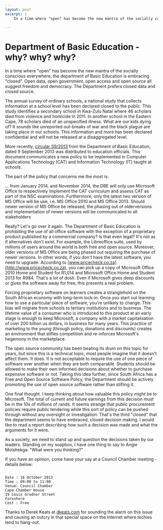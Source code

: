 ```yaml
---
layout: post
excerpt: |
    In a time where "open" has become the new mantra of the socially conscious everywhere, the department of Basic Education is embracing "closed". Open data, open government, open access and open source all suggest freedom and democracy. The Department prefers closed data and closed source. 
    
---
```


Department of Basic Education - why? why? why?
==============================================
In a time where "open" has become the new mantra of the socially conscious everywhere, the department of Basic Education is embracing "closed". Open data, open government, open access and open source all suggest freedom and democracy. The Department prefers closed data and closed source. 

The annual survey of ordinary schools, a national study that collects information at a school level has been declared closed to the public. This study identifies a secondary school in Kwa-Zulu Natal where 46 scholars died from violence and homicide in 2011. In another school in the Eastern Cape, 78 scholars died of an unspecified illness. What are our kids dying of? It sounds like unreported out-breaks of war and the black plague are taking place in our schools. This information and more has been declared confidential and will not be released at a disaggregated level. 

More recently, [circular S9/2013](http://dkeats.com/index.php?module=blog&action=viewsingle&postid=gen21Srv8Nme0_40332_1381256759&userid=7050120123) from the Department of Basic Education, dated 9 September 2013 was distributed to education officials. This document communicates a new policy to be implemented in Computer Applications Technology (CAT) and Information Technology (IT) taught at schools. 

The part of the policy that concerns me the most is: 

... from January 2014, and November 2014, the DBE will only use Microsoft Office to respectively implement the CAT curriculum and assess CAT as part of the NSC examinations. Furthermore, only the latest two version of MS Office will be use, i.e. MS Office 2010 and MS Office 2013. Should newer version of MS Office be released, the phasing out of olderversions and implementation of newer versions will be communicated to all stakeholders

Really? Let's go over it again. The Department of Basic Education is prohibiting the use of all office software with the exception of a proprietary product published by a commercial company? Is that even legal? It's not as if alternatives don't exist. For example, the Libreoffice suite, used by millions of users around the world is both free and open source.  Moreover, older versions of MS Office are being phased out requiring the purchase of newer versions. In other words, if you don't have the latest software, you need to upgrade. According to [www.pricecheck.co.za](http://www.pricecheck.co.za), you can pick up a copy of Microsoft Office 2010 Home and Student for R1,014 and Microsoft Office Home and Student 2013 for R984. That's a lot of dosh. Even if Microsoft gives deep discounts or gives the software away for free, this presents a real problem. 

Forcing proprietary software on learners creates a stranglehold on the South African economy with long-term lock-in. Once you start out learning how to use a particular piece of software, you're unlikely to change. This bias will migrate from schools to tertiary institutions and to business. The lifetime value of a consumer who is introduced to this product at an early stage is enough to keep Microsoft, a company with a market capitalisation of over 200 billion us dollars, in business for many years. This practice of marketing to the young (through policy, donations and discounts) creates an environment that stifles competition and re-inforces Microsoft's hegemony in the marketplace.

The open source community has been beating its drum on this topic for years, but since this is a technical topic, most people imagine that it doesn't affect them. It does. It is not acceptable to require the use of one piece of software over another when they are both comparable. Students should be allowed to make their own informed decisions about whether to purchase expensive software or not. Taking this idea further, since South Africa has a Free and Open Source Software Policy, the Department should be actively promoting the use of open source software rather than stifling it.

One final thought. I keep thinking about how valuable this policy might be to Microsoft. The total of current and future earnings from this decision must be in the 10s of millions of rands. It seems strange that public procurement policies require public tendering while this sort of policy can be pushed through without any oversight or investigation. That's the third "closed" that the department seems to have embraced, closed decision making. I would like to read a report describing how such a decision was made and what the arguments for it were. 

As a society, we need to stand up and question the decisions taken by our leaders. Standing on my soapbox, I have one thing to say to Angie Motshekga: "What were you thinking?"

If you have an opinion, come have your say at a Council Chamber meeting - details below:

<pre><code>
Date : 16 October 2013
Time : 09:00 to 11:00
Venue: Council Chamber
Cape Chamber House
19 Louis Gradner Street
Foreshore
Cost : Free
</code></pre>

Thanks to Derek Keats at [dkeats.com](http://www.dkeats.com) for sounding the alarm on this issue and causing an outcry in that special space on the Internet where techies tend to hang-out.

